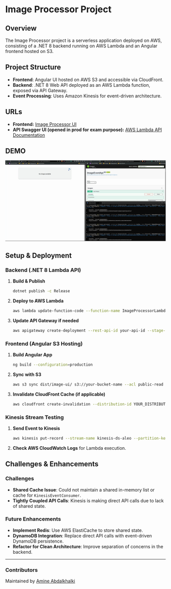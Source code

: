 # Image Processor Project

## Overview
The Image Processor project is a serverless application deployed on AWS, consisting of a .NET 8 backend running on AWS Lambda and an Angular frontend hosted on S3.

## Project Structure
- **Frontend**: Angular UI hosted on AWS S3 and accessible via CloudFront.
- **Backend**: .NET 8 Web API deployed as an AWS Lambda function, exposed via API Gateway.
- **Event Processing**: Uses Amazon Kinesis for event-driven architecture.

## URLs
- **Frontend:** [Image Processor UI](http://amzn-s3-frontend.s3-website.eu-west-3.amazonaws.com/)
- **API Swagger UI (opened in prod for exam purpose):** [AWS Lambda API Documentation](https://7nz6jxmvf4.execute-api.eu-west-3.amazonaws.com/Prod/swagger/index.html)

## DEMO
[![IMAGE ALT TEXT HERE](media/thumbnail.jpg)](https://www.youtube.com/watch?v=Yo0Yy9Bu-9E)


## Setup & Deployment
### Backend (.NET 8 Lambda API)
1. **Build & Publish**
   ```sh
   dotnet publish -c Release
   ```
2. **Deploy to AWS Lambda**
   ```sh
   aws lambda update-function-code --function-name ImageProcessorLambda --zip-file fileb://path-to-zip.zip
   ```
3. **Update API Gateway if needed**
   ```sh
   aws apigateway create-deployment --rest-api-id your-api-id --stage-name Prod
   ```

### Frontend (Angular S3 Hosting)
1. **Build Angular App**
   ```sh
   ng build --configuration=production
   ```
2. **Sync with S3**
   ```sh
   aws s3 sync dist/image-ui/ s3://your-bucket-name --acl public-read
   ```
3. **Invalidate CloudFront Cache (if applicable)**
   ```sh
   aws cloudfront create-invalidation --distribution-id YOUR_DISTRIBUTION_ID --paths "/*"
   ```

### Kinesis Stream Testing
1. **Send Event to Kinesis**
   ```sh
   aws kinesis put-record --stream-name kinesis-ds-aleo --partition-key testKey --data "$(echo -n '{\"ImageUrl\":\"http://example.com/image.jpg\", \"Description\": \"Test image event from Kinesis\"}' | base64)"
   ```
2. **Check AWS CloudWatch Logs** for Lambda execution.

## Challenges & Enhancements
### Challenges
- **Shared Cache Issue**: Could not maintain a shared in-memory list or cache for `KinesisEventConsumer`.
- **Tightly Coupled API Calls**: Kinesis is making direct API calls due to lack of shared state.

### Future Enhancements
- **Implement Redis**: Use AWS ElastiCache to store shared state.
- **DynamoDB Integration**: Replace direct API calls with event-driven DynamoDB persistence.
- **Refactor for Clean Architecture**: Improve separation of concerns in the backend.

---
### Contributors
Maintained by [Amine Abdalkhalki](https://github.com/amineabdalkhalki)

